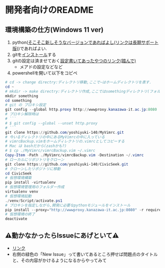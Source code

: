 # 開発者向けのREADME

## 環境構築の仕方(Windows 11 ver)

1. python([そこそこ新しそうなバージョンであればよし(リンクは長期サポート版)](https://www.python.org/ftp/python/3.11.5/python-3.11.5-amd64.exe))であればよい.
1. gitを[インストール](https://github.com/git-for-windows/git/releases/download/v2.42.0.windows.2/Git-2.42.0.2-64-bit.exe)する
1. gitの設定は済ませておく[設定書いてあったやつのリンク(踏んで)](https://qiita.com/ucan-lab/items/aadbedcacbc2ac86a2b3#git%E5%88%9D%E6%9C%9F%E8%A8%AD%E5%AE%9A%E6%89%8B%E9%A0%86%E5%BF%85%E9%A0%88) 
    - メアドの設定などなど
1. powershellを開いて以下をコピペ

```powershell
# cd -> change directry:ディレクトリ移動,ここで~はホームディレクトリを表す.
cd ~
# mkdir -> make directry:ディレクトリ作成,ここではsomethingディレクトリ(フォルダ)を作成.
mkdir something
cd something
# git の プロキシ設定
git config --global http.proxy http://wwwproxy.kanazawa-it.ac.jp:8080
# プロキシ解除時は
# ```
# $ git config --global --unset http.proxy
# ```
git clone https://github.com/yoshiyuki-140/MyVimrc.git
# 今いるディレクトリの中にあるMyVimrcの中に入っている
# vimrcBackup.vimをホームディレクトリの.vimrcとしてコピーする
# Mac は bashだから(zashかも?)
# $ cp ./MyVimrc/vimrcBackup.vim ~/.vimrc
Copy-Item -Path ./MyVimrc/vimrcBackup.vim -Destination ~/.vimrc
# ローカルにリポジトリをクローン
git clone https://github.com/yoshiyuki-140/CivicSeek.git
# クローンしたリポジトリに移動
cd CivicSeek
# 仮想環境構築
pip install -virtualenv
# 仮想環境管理用のフォルダー作成
virtualenv venv
# 仮想環境起動
./venv/Script/activate.ps1
# プロキシを指定しながら,開発に必要なpythonモジュールをインストール
pip install --proxy="http://wwwproxy.kanazawa-it.ac.jp:8080" -r requirements.txt
# 仮想環境の終了
deactivate
```
## ⚠️動かなかったらIssueにあげといて⚠️
- [リンク](https://github.com/yoshiyuki-140/CivicSeek/issues)
- 右側の緑色の「New Issue」って書いてあるところ押せば問題点のタイトルと、その内容がかけるようになるからやってみて
